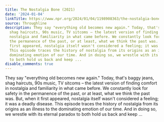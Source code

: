 ```yaml
---
title: The Nostalgia Bone (2021)
date: '2024-01-04'
linkTitle: https://www.npr.org/2024/01/04/1198908363/the-nostalgia-bone-2021
source: Throughline
description: They say "everything old becomes new again." Today, that's baggy jeans,
  shag haircuts, 90s music, TV sitcoms – the latest version of finding comfort in
  nostalgia and familiarity in what came before. We constantly look for safety in
  the permanence of the past, or at least, what we think the past was. But, when it
  first appeared, nostalgia itself wasn't considered a feeling; it was a deadly disease.
  This episode traces the history of nostalgia from its origins as an illness to the
  dominating emotion of our time. And in doing so, we wrestle with its eternal paradox
  to both hold us back and keep ...
disable_comments: true
---
```

They say "everything old becomes new again." Today, that's baggy jeans, shag haircuts, 90s music, TV sitcoms – the latest version of finding comfort in nostalgia and familiarity in what came before. We constantly look for safety in the permanence of the past, or at least, what we think the past was. But, when it first appeared, nostalgia itself wasn't considered a feeling; it was a deadly disease. This episode traces the history of nostalgia from its origins as an illness to the dominating emotion of our time. And in doing so, we wrestle with its eternal paradox to both hold us back and keep ...